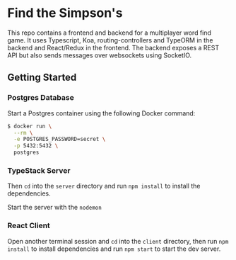 # Find the Simpson's

This repo contains a frontend and backend for a multiplayer word find game. It uses Typescript, Koa, routing-controllers and TypeORM in the backend and React/Redux in the frontend. The backend exposes a REST API but also sends messages over websockets using SocketIO. 


## Getting Started

### Postgres Database

Start a Postgres container using the following Docker command:

```bash
$ docker run \
  --rm \
  -e POSTGRES_PASSWORD=secret \
  -p 5432:5432 \
  postgres
```

### TypeStack Server

Then `cd` into the `server` directory and run `npm install` to install the dependencies.

Start the server with the `nodemon`

### React Client

Open another terminal session and `cd` into the `client` directory, then run `npm install` to install dependencies and run `npm start` to start the dev server.
